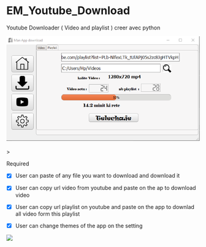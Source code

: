 # EM_Youtube_Download
Youtube Downloader ( Video and playlist ) creer avec python 

<img src ="Man App sceenshot.png"><br><br>>

Required
- [x] User can paste of any file you want to download and download it
- [x] User can copy url video from youtube and paste on the ap to download video
- [x] User can copy url playlist on youtube and paste on the app to downlad all video form this playlist
- [x] User can change themes of the app on the setting


<img src="GIF-3.gif" width=1000><br>
